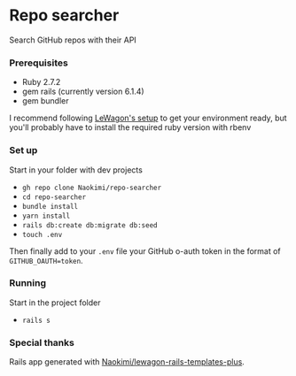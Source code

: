 # Repo searcher
Search GitHub repos with their API

### Prerequisites

- Ruby 2.7.2
- gem rails (currently version 6.1.4)
- gem bundler

I recommend following [LeWagon's setup](https://github.com/lewagon/setup) to get your environment ready, but you'll probably have to install the required ruby version with rbenv

### Set up

Start in your folder with dev projects

- `gh repo clone Naokimi/repo-searcher`
- `cd repo-searcher`
- `bundle install`
- `yarn install`
- `rails db:create db:migrate db:seed`
- `touch .env`

Then finally add to your `.env` file your GitHub o-auth token in the format of `GITHUB_OAUTH=token`.

### Running

Start in the project folder

- `rails s`

### Special thanks

Rails app generated with [Naokimi/lewagon-rails-templates-plus](https://github.com/Naokimi/lewagon-rails-templates-plus).
